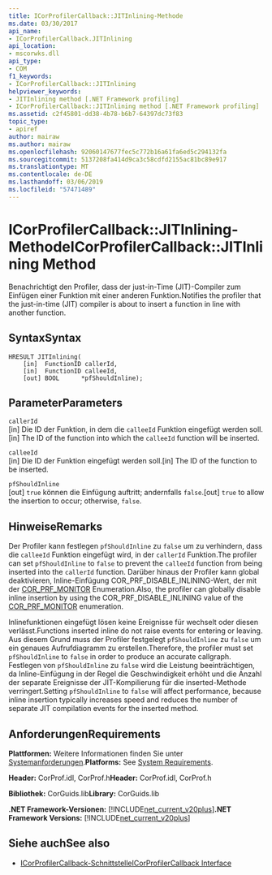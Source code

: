```yaml
---
title: ICorProfilerCallback::JITInlining-Methode
ms.date: 03/30/2017
api_name:
- ICorProfilerCallback.JITInlining
api_location:
- mscorwks.dll
api_type:
- COM
f1_keywords:
- ICorProfilerCallback::JITInlining
helpviewer_keywords:
- JITInlining method [.NET Framework profiling]
- ICorProfilerCallback::JITInlining method [.NET Framework profiling]
ms.assetid: c2f45801-dd38-4b78-b6b7-64397dc73f83
topic_type:
- apiref
author: mairaw
ms.author: mairaw
ms.openlocfilehash: 92060147677fec5c772b16a61fa6ed5c294132fa
ms.sourcegitcommit: 5137208fa414d9ca3c58cdfd2155ac81bc89e917
ms.translationtype: MT
ms.contentlocale: de-DE
ms.lasthandoff: 03/06/2019
ms.locfileid: "57471489"
---
```

# <a name="icorprofilercallbackjitinlining-method"></a><span data-ttu-id="8c272-102">ICorProfilerCallback::JITInlining-Methode</span><span class="sxs-lookup"><span data-stu-id="8c272-102">ICorProfilerCallback::JITInlining Method</span></span>
<span data-ttu-id="8c272-103">Benachrichtigt den Profiler, dass der just-in-Time (JIT)-Compiler zum Einfügen einer Funktion mit einer anderen Funktion.</span><span class="sxs-lookup"><span data-stu-id="8c272-103">Notifies the profiler that the just-in-time (JIT) compiler is about to insert a function in line with another function.</span></span>  
  
## <a name="syntax"></a><span data-ttu-id="8c272-104">Syntax</span><span class="sxs-lookup"><span data-stu-id="8c272-104">Syntax</span></span>  
  
```  
HRESULT JITInlining(  
    [in]  FunctionID callerId,  
    [in]  FunctionID calleeId,  
    [out] BOOL      *pfShouldInline);  
```  
  
## <a name="parameters"></a><span data-ttu-id="8c272-105">Parameter</span><span class="sxs-lookup"><span data-stu-id="8c272-105">Parameters</span></span>  
 `callerId`  
 <span data-ttu-id="8c272-106">[in] Die ID der Funktion, in dem die `calleeId` Funktion eingefügt werden soll.</span><span class="sxs-lookup"><span data-stu-id="8c272-106">[in] The ID of the function into which the `calleeId` function will be inserted.</span></span>  
  
 `calleeId`  
 <span data-ttu-id="8c272-107">[in] Die ID der Funktion eingefügt werden soll.</span><span class="sxs-lookup"><span data-stu-id="8c272-107">[in] The ID of the function to be inserted.</span></span>  
  
 `pfShouldInline`  
 <span data-ttu-id="8c272-108">[out] `true` können die Einfügung auftritt; andernfalls `false`.</span><span class="sxs-lookup"><span data-stu-id="8c272-108">[out] `true` to allow the insertion to occur; otherwise, `false`.</span></span>  
  
## <a name="remarks"></a><span data-ttu-id="8c272-109">Hinweise</span><span class="sxs-lookup"><span data-stu-id="8c272-109">Remarks</span></span>  
 <span data-ttu-id="8c272-110">Der Profiler kann festlegen `pfShouldInline` zu `false` um zu verhindern, dass die `calleeId` Funktion eingefügt wird, in der `callerId` Funktion.</span><span class="sxs-lookup"><span data-stu-id="8c272-110">The profiler can set `pfShouldInline` to `false` to prevent the `calleeId` function from being inserted into the `callerId` function.</span></span> <span data-ttu-id="8c272-111">Darüber hinaus der Profiler kann global deaktivieren, Inline-Einfügung COR_PRF_DISABLE_INLINING-Wert, der mit der [COR_PRF_MONITOR](../../../../docs/framework/unmanaged-api/profiling/cor-prf-monitor-enumeration.md) Enumeration.</span><span class="sxs-lookup"><span data-stu-id="8c272-111">Also, the profiler can globally disable inline insertion by using the COR_PRF_DISABLE_INLINING value of the [COR_PRF_MONITOR](../../../../docs/framework/unmanaged-api/profiling/cor-prf-monitor-enumeration.md) enumeration.</span></span>  
  
 <span data-ttu-id="8c272-112">Inlinefunktionen eingefügt lösen keine Ereignisse für wechselt oder diesen verlässt.</span><span class="sxs-lookup"><span data-stu-id="8c272-112">Functions inserted inline do not raise events for entering or leaving.</span></span> <span data-ttu-id="8c272-113">Aus diesem Grund muss der Profiler festgelegt `pfShouldInline` zu `false` um ein genaues Aufrufdiagramm zu erstellen.</span><span class="sxs-lookup"><span data-stu-id="8c272-113">Therefore, the profiler must set `pfShouldInline` to `false` in order to produce an accurate callgraph.</span></span> <span data-ttu-id="8c272-114">Festlegen von `pfShouldInline` zu `false` wird die Leistung beeinträchtigen, da Inline-Einfügung in der Regel die Geschwindigkeit erhöht und die Anzahl der separate Ereignisse der JIT-Kompilierung für die inserted-Methode verringert.</span><span class="sxs-lookup"><span data-stu-id="8c272-114">Setting `pfShouldInline` to `false` will affect performance, because inline insertion typically increases speed and reduces the number of separate JIT compilation events for the inserted method.</span></span>  
  
## <a name="requirements"></a><span data-ttu-id="8c272-115">Anforderungen</span><span class="sxs-lookup"><span data-stu-id="8c272-115">Requirements</span></span>  
 <span data-ttu-id="8c272-116">**Plattformen:** Weitere Informationen finden Sie unter [Systemanforderungen](../../../../docs/framework/get-started/system-requirements.md).</span><span class="sxs-lookup"><span data-stu-id="8c272-116">**Platforms:** See [System Requirements](../../../../docs/framework/get-started/system-requirements.md).</span></span>  
  
 <span data-ttu-id="8c272-117">**Header:** CorProf.idl, CorProf.h</span><span class="sxs-lookup"><span data-stu-id="8c272-117">**Header:** CorProf.idl, CorProf.h</span></span>  
  
 <span data-ttu-id="8c272-118">**Bibliothek:** CorGuids.lib</span><span class="sxs-lookup"><span data-stu-id="8c272-118">**Library:** CorGuids.lib</span></span>  
  
 <span data-ttu-id="8c272-119">**.NET Framework-Versionen:** [!INCLUDE[net_current_v20plus](../../../../includes/net-current-v20plus-md.md)]</span><span class="sxs-lookup"><span data-stu-id="8c272-119">**.NET Framework Versions:** [!INCLUDE[net_current_v20plus](../../../../includes/net-current-v20plus-md.md)]</span></span>  
  
## <a name="see-also"></a><span data-ttu-id="8c272-120">Siehe auch</span><span class="sxs-lookup"><span data-stu-id="8c272-120">See also</span></span>
- [<span data-ttu-id="8c272-121">ICorProfilerCallback-Schnittstelle</span><span class="sxs-lookup"><span data-stu-id="8c272-121">ICorProfilerCallback Interface</span></span>](../../../../docs/framework/unmanaged-api/profiling/icorprofilercallback-interface.md)
